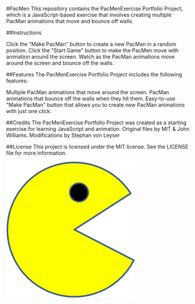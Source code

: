 #PacMen
This repository contains the PacMenExercise Portfolio Project, which is a JavaScript-based exercise that involves creating multiple PacMan animations that move and bounce off walls.

##Instructions

Click the "Make PacMan" button to create a new PacMan in a random position.
Click the "Start Game" button to make the PacMen move with animation around the screen.
Watch as the PacMan animations move around the screen and bounce off the walls.

##Features
The PacMenExercise Portfolio Project includes the following features:

Multiple PacMan animations that move around the screen.
PacMan animations that bounce off the walls when they hit them.
Easy-to-use "Make PacMan" button that allows you to create new PacMan animations with just one click.

##Credits
The PacMenExercise Portfolio Project was created as a starting exercise for learning JavaScript and animation.
Original files by MIT & John Williams.
Modifications by Stephan von Leyser 


##License
This project is licensed under the MIT license. See the LICENSE file for more information.

<img src="PacMan1.png">
